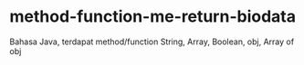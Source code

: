 # method-function-me-return-biodata
Bahasa Java, terdapat method/function String, Array, Boolean, obj, Array of obj
